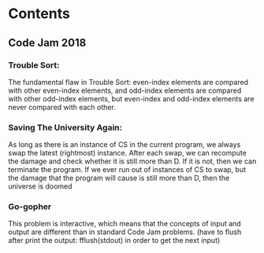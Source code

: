 # Contents

## Code Jam 2018

### Trouble Sort:
 
 The fundamental flaw in Trouble Sort: even-index elements are compared with other even-index elements, and odd-index elements are compared with other odd-index elements, but even-index and odd-index elements are never compared with each other.
 
 

### Saving The University Again:

As long as there is an instance of CS in the current program, we always swap the latest (rightmost) instance. After each swap, we can recompute the damage and check whether it is still more than D. If it is not, then we can terminate the program. If we ever run out of instances of CS to swap, but the damage that the program will cause is still more than D, then the universe is doomed

### Go-gopher

This problem is interactive, which means that the concepts of input and output are different than in standard Code Jam problems. (have to flush after print the output: fflush(stdout) in order to get the next input)

